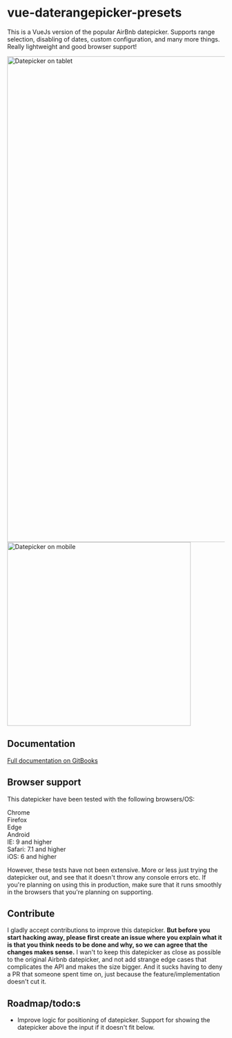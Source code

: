 # vue-daterangepicker-presets

This is a VueJs version of the popular AirBnb datepicker. Supports range selection, disabling of dates, custom configuration, and many more things. Really lightweight and good browser support!<br>

<img src="https://raw.githubusercontent.com/MikaelEdebro/vue-airbnb-style-datepicker/master/docs/images/datepicker-tablet.gif" width="1124" alt="Datepicker on tablet">
<img src="https://raw.githubusercontent.com/MikaelEdebro/vue-vue-daterangepicker-presets/master/docs/images/datepicker-mobile.gif" width="425" alt="Datepicker on mobile">

## Documentation
[Full documentation on GitBooks](https://msurguy.gitbooks.io/vue-daterangepicker-presets/)

## Browser support
This datepicker have been tested with the following browsers/OS:

Chrome<br>
Firefox<br>
Edge<br>
Android<br>
IE: 9 and higher<br>
Safari: 7.1 and higher<br>
iOS: 6 and higher

However, these tests have not been extensive. More or less just trying the datepicker out, and see that it doesn't throw any console errors etc. If you're planning on using this in production, make sure that it runs smoothly in the browsers that you're planning on supporting.

## Contribute
I gladly accept contributions to improve this datepicker. **But before you start hacking away, please first create an issue where you explain what it is that you think needs to be done and why, so we can agree that the changes makes sense.** I wan't to keep this datepicker as close as possible to the original Airbnb datepicker, and not add strange edge cases that complicates the API and makes the size bigger. And it sucks having to deny a PR that someone spent time on, just because the feature/implementation doesn't cut it.

## Roadmap/todo:s
- Improve logic for positioning of datepicker. Support for showing the datepicker above the input if it doesn't fit below.
